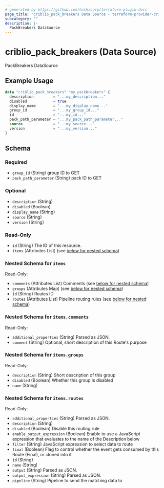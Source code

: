 ```yaml
---
# generated by https://github.com/hashicorp/terraform-plugin-docs
page_title: "criblio_pack_breakers Data Source - terraform-provider-criblio"
subcategory: ""
description: |-
  PackBreakers DataSource
---
```


# criblio_pack_breakers (Data Source)

PackBreakers DataSource

## Example Usage

```terraform
data "criblio_pack_breakers" "my_packbreakers" {
  description         = "...my_description..."
  disabled            = true
  display_name        = "...my_display_name..."
  group_id            = "...my_group_id..."
  id                  = "...my_id..."
  pack_path_parameter = "...my_pack_path_parameter..."
  source              = "...my_source..."
  version             = "...my_version..."
}
```

<!-- schema generated by tfplugindocs -->
## Schema

### Required

- `group_id` (String) group ID to GET
- `pack_path_parameter` (String) pack ID to GET

### Optional

- `description` (String)
- `disabled` (Boolean)
- `display_name` (String)
- `source` (String)
- `version` (String)

### Read-Only

- `id` (String) The ID of this resource.
- `items` (Attributes List) (see [below for nested schema](#nestedatt--items))

<a id="nestedatt--items"></a>
### Nested Schema for `items`

Read-Only:

- `comments` (Attributes List) Comments (see [below for nested schema](#nestedatt--items--comments))
- `groups` (Attributes Map) (see [below for nested schema](#nestedatt--items--groups))
- `id` (String) Routes ID
- `routes` (Attributes List) Pipeline routing rules (see [below for nested schema](#nestedatt--items--routes))

<a id="nestedatt--items--comments"></a>
### Nested Schema for `items.comments`

Read-Only:

- `additional_properties` (String) Parsed as JSON.
- `comment` (String) Optional, short description of this Route's purpose


<a id="nestedatt--items--groups"></a>
### Nested Schema for `items.groups`

Read-Only:

- `description` (String) Short description of this group
- `disabled` (Boolean) Whether this group is disabled
- `name` (String)


<a id="nestedatt--items--routes"></a>
### Nested Schema for `items.routes`

Read-Only:

- `additional_properties` (String) Parsed as JSON.
- `description` (String)
- `disabled` (Boolean) Disable this routing rule
- `enable_output_expression` (Boolean) Enable to use a JavaScript expression that evaluates to the name of the Description below
- `filter` (String) JavaScript expression to select data to route
- `final` (Boolean) Flag to control whether the event gets consumed by this Route (Final), or cloned into it
- `id` (String)
- `name` (String)
- `output` (String) Parsed as JSON.
- `output_expression` (String) Parsed as JSON.
- `pipeline` (String) Pipeline to send the matching data to
